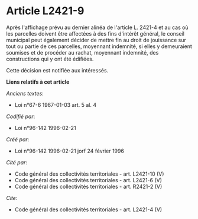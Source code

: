 # Article L2421-9

Après l'affichage prévu au dernier alinéa de l'article L. 2421-4 et au cas où les parcelles doivent être affectées à des fins
d'intérêt général, le conseil municipal peut également décider de mettre fin au droit de jouissance sur tout ou partie de ces
parcelles, moyennant indemnité, si elles y demeuraient soumises et de procéder au rachat, moyennant indemnité, des
constructions qui y ont été édifiées. 

Cette décision est notifiée aux intéressés.

**Liens relatifs à cet article**

_Anciens textes_:

  - Loi n°67-6 1967-01-03 art. 5 al. 4

_Codifié par_:

  - Loi n°96-142 1996-02-21

_Créé par_:

  - Loi n°96-142 1996-02-21 jorf 24 février 1996

_Cité par_:

  - Code général des collectivités territoriales - art. L2421-10 (V)
  - Code général des collectivités territoriales - art. L2421-6 (V)
  - Code général des collectivités territoriales - art. R2421-2 (V)

_Cite_:

  - Code général des collectivités territoriales - art. L2421-4 (V)
